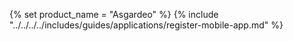 {% set product_name = "Asgardeo" %}
{% include "../../../../includes/guides/applications/register-mobile-app.md" %}